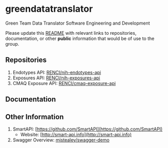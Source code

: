 # greendatatranslator

Green Team Data Translator Software Engineering and Development

Please update this [README](README.md) with relevant links to repositories, documentation, or other **public** information that would be of use to the group.

## Repositories

1. Endotypes API: [RENCI/nih-endotypes-api](https://github.com/RENCI/nih-endotypes-api)
1. Exposures API: [RENCI/nih-exposures-api](https://github.com/RENCI/nih-exposures-api)
1. CMAQ Exposure API: [RENCI/cmaq-exposure-api](https://github.com/RENCI/cmaq-exposure-api)

## Documentation

## Other Information

1. SmartAPI: [https://github.com/SmartAPI](https://github.com/SmartAPI)
    - Website: [http://smart-api.info](http://smart-api.info)
1. Swagger Overview: [mjstealey/swagger-demo](https://github.com/mjstealey/swagger-demo)

